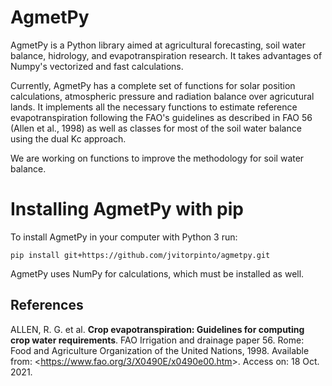 # AgmetPy

AgmetPy is a Python library aimed at agricultural forecasting, soil water balance, hidrology, and evapotranspiration research. It takes advantages of Numpy's vectorized and fast calculations.

Currently, AgmetPy has a complete set of functions for solar position calculations, atmospheric pressure and radiation balance over agricutural lands. It implements all the necessary functions to estimate reference evapotranspiration following the FAO's guidelines as described in FAO 56 (Allen et al., 1998) as well as classes for most of the soil water balance using the dual Kc approach.

We are working on functions to improve the methodology for soil water balance.

# Installing AgmetPy with pip

To install AgmetPy in your computer with Python 3 run:

```
pip install git+https://github.com/jvitorpinto/agmetpy.git
```

AgmetPy uses NumPy for calculations, which must be installed as well.

## References
ALLEN, R. G. et al. __Crop evapotranspiration: Guidelines for computing crop water requirements__. FAO Irrigation and drainage paper 56. Rome: Food and Agriculture Organization of the United Nations, 1998. Available from: <<https://www.fao.org/3/X0490E/x0490e00.htm>>. Access on: 18 Oct. 2021.
